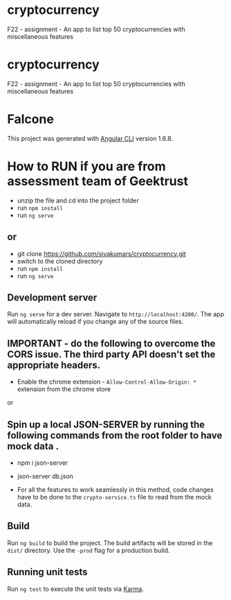 # cryptocurrency
F22 - assignment - An app to list top 50 cryptocurrencies with miscellaneous features

# cryptocurrency
F22 - assignment - An app to list top 50 cryptocurrencies with miscellaneous features


# Falcone

This project was generated with [Angular CLI](https://github.com/angular/angular-cli) version 1.6.8.

# How to RUN if you are from assessment team of Geektrust

  - unzip the file and cd into the project folder
  - run `npm install`
  - run `ng serve`
  
## or 

  - git clone https://github.com/sivakumars/cryptocurrency.git
  - switch to the cloned directory
  - run `npm install`
  - run `ng serve`

## Development server

Run `ng serve` for a dev server. Navigate to `http://localhost:4200/`. The app will automatically reload if you change any of the source files.

## IMPORTANT - do the following to overcome the CORS issue. The third party API  doesn't set the appropriate headers.

- Enable the chrome extension - `Allow-Control-Allow-Origin: *`  extension from the chrome store 

or 

## Spin up a local JSON-SERVER by running the following commands from the root folder to have mock data .

- npm i json-server
- json-server db.json

- For all the features to work seamlessly in this method, code changes have to be done to the `crypto-service.ts` file to read
  from the mock data.

## Build

Run `ng build` to build the project. The build artifacts will be stored in the `dist/` directory. Use the `-prod` flag for a production build.

## Running unit tests

Run `ng test` to execute the unit tests via [Karma](https://karma-runner.github.io).


